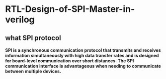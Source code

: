 # RTL-Design-of-SPI-Master-in-verilog
## what SPI protocol 
#### SPI is a synchronous communication protocol that transmits and receives information simultaneously with high data transfer rates and is designed for board-level communication over short distances. The SPI communication interface is advantageous when needing to communicate between multiple devices.
